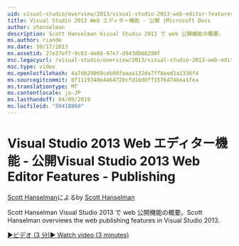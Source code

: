 ```yaml
---
uid: visual-studio/overview/2013/visual-studio-2013-web-editor-features-publishing
title: Visual Studio 2013 Web エディター機能 - 公開 |Microsoft Docs
author: shanselman
description: Scott Hanselman Visual Studio 2013 で web 公開機能の概要。
ms.author: riande
ms.date: 10/17/2013
ms.assetid: 27e27ef7-9c63-4e68-97e7-d943db68290f
msc.legacyurl: /visual-studio/overview/2013/visual-studio-2013-web-editor-features-publishing
msc.type: video
ms.openlocfilehash: 4a7db29869ceb08faaaa132da7ff8eed1a1336f4
ms.sourcegitcommit: 0f1119340e4464720cfd16d0ff15764746ea1fea
ms.translationtype: MT
ms.contentlocale: ja-JP
ms.lasthandoff: 04/09/2019
ms.locfileid: "59418860"
---
```

# <a name="visual-studio-2013-web-editor-features---publishing"></a><span data-ttu-id="6a7e5-103">Visual Studio 2013 Web エディター機能 - 公開</span><span class="sxs-lookup"><span data-stu-id="6a7e5-103">Visual Studio 2013 Web Editor Features - Publishing</span></span>

<span data-ttu-id="6a7e5-104">[Scott Hanselman](https://github.com/shanselman)による</span><span class="sxs-lookup"><span data-stu-id="6a7e5-104">by [Scott Hanselman](https://github.com/shanselman)</span></span>

<span data-ttu-id="6a7e5-105">Scott Hanselman Visual Studio 2013 で web 公開機能の概要。</span><span class="sxs-lookup"><span data-stu-id="6a7e5-105">Scott Hanselman overviews the web publishing features in Visual Studio 2013.</span></span>

[<span data-ttu-id="6a7e5-106">&#9654;ビデオ (3 分)</span><span class="sxs-lookup"><span data-stu-id="6a7e5-106">&#9654; Watch video (3 minutes)</span></span>](https://channel9.msdn.com/Blogs/ASP-NET-Site-Videos/visual-studio-2013-web-editor-features-publishing)
